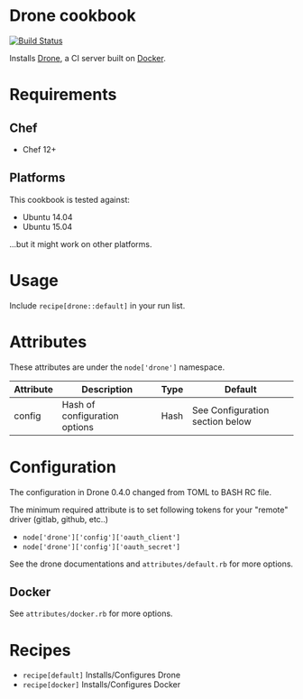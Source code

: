# Drone cookbook
[![Build Status](https://travis-ci.org/jmccann/chef-drone.svg?branch=master)](https://travis-ci.org/jmccann/chef-drone)

Installs [Drone](https://github.com/drone/drone), a CI server built on [Docker](https://www.docker.io).

# Requirements

## Chef

* Chef 12+

## Platforms

This cookbook is tested against:

* Ubuntu 14.04
* Ubuntu 15.04

...but it might work on other platforms.

# Usage

Include `recipe[drone::default]` in your run list.

# Attributes

These attributes are under the `node['drone']` namespace.

Attribute | Description | Type | Default
----------|-------------|------|--------
config | Hash of configuration options | Hash | See Configuration section below

# Configuration

The configuration in Drone 0.4.0 changed from TOML to BASH RC file.

The minimum required attribute is to set following tokens for your "remote" driver (gitlab, github, etc..)

* `node['drone']['config']['oauth_client']`
* `node['drone']['config']['oauth_secret']`

See the drone documentations and `attributes/default.rb` for more options.

## Docker

See `attributes/docker.rb` for more options.

# Recipes

* `recipe[default]` Installs/Configures Drone
* `recipe[docker]`  Installs/Configures Docker
